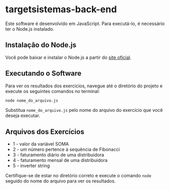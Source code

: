 # targetsistemas-back-end

Este software é desenvolvido em JavaScript. Para executá-lo, é necessário ter o Node.js instalado.

## Instalação do Node.js

Você pode baixar e instalar o Node.js a partir do [site oficial](https://nodejs.org/).

## Executando o Software

Para ver os resultados dos exercícios, navegue até o diretório do projeto e execute os seguintes comandos no terminal:

```bash
node nome_do_arquivo.js
```

Substitua `nome_do_arquivo.js` pelo nome do arquivo do exercício que você deseja executar.

## Arquivos dos Exercícios

- 1 - valor da variável SOMA
- 2 - um número pertence à sequência de Fibonacci
- 3 - faturamento diário de uma distribuidora
- 4 - faturamento mensal de uma distribuidora
- 5 - inverter string

Certifique-se de estar no diretório correto e execute o comando `node` seguido do nome do arquivo para ver os resultados.